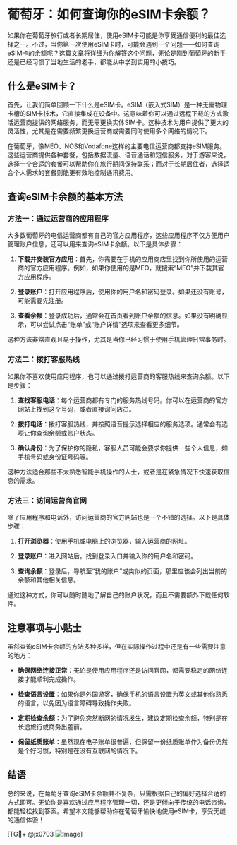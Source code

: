 # 葡萄牙：如何查询你的eSIM卡余额？

如果你在葡萄牙旅行或者长期居住，使用eSIM卡可能是你享受通信便利的最佳选择之一。不过，当你第一次使用eSIM卡时，可能会遇到一个问题——如何查询eSIM卡的余额呢？这篇文章将详细为你解答这个问题，无论是刚到葡萄牙的新手还是已经习惯了当地生活的老手，都能从中学到实用的小技巧。

## 什么是eSIM卡？

首先，让我们简单回顾一下什么是eSIM卡。eSIM（嵌入式SIM）是一种无需物理卡槽的SIM卡技术，它直接集成在设备中。这意味着你可以通过远程下载的方式激活运营商提供的网络服务，而无需更换实体SIM卡。这种技术为用户提供了更大的灵活性，尤其是在需要频繁更换运营商或需要同时使用多个网络的情况下。

在葡萄牙，像MEO、NOS和Vodafone这样的主要电信运营商都支持eSIM服务。这些运营商提供各种套餐，包括数据流量、语音通话和短信服务。对于游客来说，选择一个合适的套餐可以帮助你在旅行期间保持联系；而对于长期居住者，选择适合个人需求的套餐则能更有效地控制通讯费用。

## 查询eSIM卡余额的基本方法

### 方法一：通过运营商的应用程序

大多数葡萄牙的电信运营商都有自己的官方应用程序，这些应用程序不仅方便用户管理账户信息，还可以用来查询eSIM卡余额。以下是具体步骤：

1. **下载并安装官方应用**：首先，你需要在手机的应用商店里找到你所使用的运营商的官方应用程序。例如，如果你使用的是MEO，就搜索“MEO”并下载其官方应用程序。
   
2. **登录账户**：打开应用程序后，使用你的用户名和密码登录。如果还没有账号，可能需要先注册。

3. **查看余额**：登录成功后，通常会在首页看到账户余额的信息。如果没有明确显示，可以尝试点击“账单”或“账户详情”选项来查看更多细节。

这种方法非常直观且易于操作，尤其是当你已经习惯于使用手机管理日常事务时。

### 方法二：拨打客服热线

如果你不喜欢使用应用程序，也可以通过拨打运营商的客服热线来查询余额。以下是步骤：

1. **查找客服电话**：每个运营商都有专门的服务热线号码。你可以在运营商的官方网站上找到这个号码，或者直接询问店员。

2. **拨打电话**：拨打客服热线，并按照语音提示选择相应的服务选项。通常会有选项让你查询余额或账户状态。

3. **确认身份**：为了保护你的隐私，客服人员可能会要求你提供一些个人信息，如手机号码或身份证号码等。

这种方法适合那些不太熟悉智能手机操作的人士，或者是在紧急情况下快速获取信息的需求。

### 方法三：访问运营商官网

除了应用程序和电话外，访问运营商的官方网站也是一个不错的选择。以下是具体步骤：

1. **打开浏览器**：使用手机或电脑上的浏览器，输入运营商的网址。

2. **登录账户**：进入网站后，找到登录入口并输入你的用户名和密码。

3. **查询余额**：登录后，导航至“我的账户”或类似的页面，那里应该会列出当前的余额和其他相关信息。

通过这种方式，你可以随时随地了解自己的账户状况，而且不需要额外下载任何软件。

## 注意事项与小贴士

虽然查询eSIM卡余额的方法多种多样，但在实际操作过程中还是有一些需要注意的地方：

- **确保网络连接正常**：无论是使用应用程序还是访问官网，都需要稳定的网络连接才能顺利完成操作。
  
- **检查语言设置**：如果你是外国游客，确保手机的语言设置为英文或其他你熟悉的语言，以免因为语言障碍导致操作失败。

- **定期检查余额**：为了避免突然断网的情况发生，建议定期检查余额，特别是在长途旅行或商务出差前。

- **保留纸质账单**：虽然现在电子账单很普遍，但保留一份纸质账单作为备份仍然是个好习惯，特别是在没有互联网的情况下。

## 结语

总的来说，在葡萄牙查询eSIM卡余额并不复杂，只需根据自己的偏好选择合适的方式即可。无论你是喜欢通过应用程序管理一切，还是更倾向于传统的电话咨询，都能轻松找到答案。希望本文能够帮助你在葡萄牙愉快地使用eSIM卡，享受无缝的通信体验！

[TG💪+ @jx0703 ![Image](https://github.com/user-attachments/assets/dbca1d08-cadb-493c-b0ec-ad6f7a83f270)]